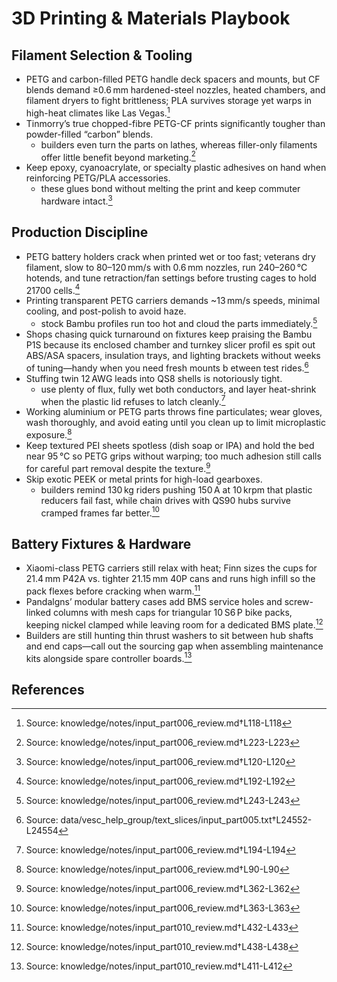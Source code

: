 # 3D Printing & Materials Playbook

## Filament Selection & Tooling

- PETG and carbon-filled PETG handle deck spacers and mounts, but CF blends demand ≥0.6 mm hardened-steel nozzles, heated chambers, and filament dryers to fight brittleness; PLA survives storage yet warps in high-heat climates like Las Vegas.[^1]
- Tinmorry’s true chopped-fibre PETG-CF prints significantly tougher than powder-filled “carbon” blends.
  - builders even turn the parts on lathes, whereas filler-only filaments offer little benefit beyond marketing.[^2]
- Keep epoxy, cyanoacrylate, or specialty plastic adhesives on hand when reinforcing PETG/PLA accessories.
  - these glues bond without melting the print and keep commuter hardware intact.[^3]

## Production Discipline

- PETG battery holders crack when printed wet or too fast; veterans dry filament, slow to 80–120 mm/s with 0.6 mm nozzles, run 240–260 °C hotends, and tune retraction/fan settings before trusting cages to hold 21700 cells.[^4]
- Printing transparent PETG carriers demands ~13 mm/s speeds, minimal cooling, and post-polish to avoid haze.
  - stock Bambu profiles run too hot and cloud the parts immediately.[^5]
- Shops chasing quick turnaround on fixtures keep praising the Bambu P1S because its enclosed chamber and turnkey slicer profil
es spit out ABS/ASA spacers, insulation trays, and lighting brackets without weeks of tuning—handy when you need fresh mounts b
etween test rides.[^bambu_p1s]
- Stuffing twin 12 AWG leads into QS8 shells is notoriously tight.
  - use plenty of flux, fully wet both conductors, and layer heat-shrink when the plastic lid refuses to latch cleanly.[^6]
- Working aluminium or PETG parts throws fine particulates; wear gloves, wash thoroughly, and avoid eating until you clean up to limit microplastic exposure.[^microplastic-ppe]
- Keep textured PEI sheets spotless (dish soap or IPA) and hold the bed near 95 °C so PETG grips without warping; too much adhesion still calls for careful part removal despite the texture.[^7]
- Skip exotic PEEK or metal prints for high-load gearboxes.
  - builders remind 130 kg riders pushing 150 A at 10 krpm that plastic reducers fail fast, while chain drives with QS90 hubs survive cramped frames far better.[^8]

## Battery Fixtures & Hardware

- Xiaomi-class PETG carriers still relax with heat; Finn sizes the cups for 21.4 mm P42A vs. tighter 21.15 mm 40P cans and runs high infill so the pack flexes before cracking when warm.[^petg-holders]
- Pandalgns’ modular battery cases add BMS service holes and screw-linked columns with mesh caps for triangular 10 S6 P bike packs, keeping nickel clamped while leaving room for a dedicated BMS plate.[^pandalgns-triangle]
- Builders are still hunting thin thrust washers to sit between hub shafts and end caps—call out the sourcing gap when assembling maintenance kits alongside spare controller boards.[^thrust-washers]


## References

[^1]: Source: knowledge/notes/input_part006_review.md†L118-L118
[^2]: Source: knowledge/notes/input_part006_review.md†L223-L223
[^3]: Source: knowledge/notes/input_part006_review.md†L120-L120
[^4]: Source: knowledge/notes/input_part006_review.md†L192-L192
[^5]: Source: knowledge/notes/input_part006_review.md†L243-L243
[^6]: Source: knowledge/notes/input_part006_review.md†L194-L194
[^microplastic-ppe]: Source: knowledge/notes/input_part006_review.md†L90-L90
[^7]: Source: knowledge/notes/input_part006_review.md†L362-L362
[^8]: Source: knowledge/notes/input_part006_review.md†L363-L363
[^bambu_p1s]: Source: data/vesc_help_group/text_slices/input_part005.txt†L24552-L24554
[^petg-holders]: Source: knowledge/notes/input_part010_review.md†L432-L433
[^pandalgns-triangle]: Source: knowledge/notes/input_part010_review.md†L438-L438
[^thrust-washers]: Source: knowledge/notes/input_part010_review.md†L411-L412
